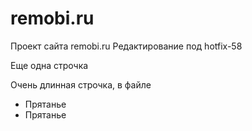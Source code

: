 # remobi.ru
Проект сайта remobi.ru
Редактирование под hotfix-58



Еще одна строчка


Очень длинная строчка, в файле




- Прятанье
- Прятанье